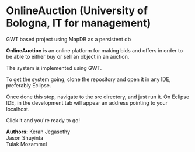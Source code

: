 # OnlineAuction (University of Bologna, IT for management)

GWT based project using MapDB as a persistent db

**OnlineAuction** is an online platform for making bids and offers in order to be able to either buy or sell an object in an auction.

The system is implemented using GWT. 

To get the system going, clone the repository and open it in any IDE, preferably Eclipse. 

Once done this step, navigate to the src directory, and just run it. On Eclipse IDE, in the development tab will appear an address pointing to your localhost. 

Click it and you're ready to go!

**Authors:**
Keran Jegasothy </br>
Jason Shuyinta </br>
Tulak Mozammel
